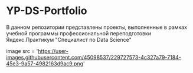 # YP-DS-Portfolio
В данном репозитории представлены проекты, выполненные в рамках учебной программы профессиональной переподготовки Яндекс.Практикум "Специалист по Data Science"

image src = 'https://user-images.githubusercontent.com/45098537/229727573-4c327a79-7184-45e3-9a57-4982163d9ac9.png'

